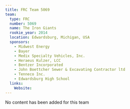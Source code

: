 ```yaml
---
title: FRC Team 5069
team:
  type: FRC
  number: 5069
  name: The Iron Giants
  rookie_year: 2014
  location: Edwardsburg, Michigan, USA
  sponsors:
    - Midwest Energy
    - Bayer
    - Medix Specialty Vehicles, Inc.
    - Heraeus Kulzer, LCC
    - Bentzer Incorporated
    - John Boettcher Sewer & Excavating Contractor ltd
    - Tenneco Inc.
    - Edwardsburg High School
  links:
    Website: 
---
```

No content has been added for this team